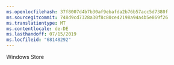 ```yaml
---
ms.openlocfilehash: 37f8007d4b7b30af9ebafda2b76b57acc5d7380f
ms.sourcegitcommit: 748d9cd7328a30f8c80ce42198a94a4b5e869f26
ms.translationtype: MT
ms.contentlocale: de-DE
ms.lasthandoff: 07/15/2019
ms.locfileid: "68148292"
---
```

Windows Store